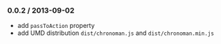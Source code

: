 ### 0.0.2 / 2013-09-02

* add `passToAction` property
* add UMD distribution `dist/chronoman.js` and  `dist/chronoman.min.js`
